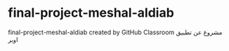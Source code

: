 # final-project-meshal-aldiab
final-project-meshal-aldiab created by GitHub Classroom
مشروع عن تطبيق اوبر 

